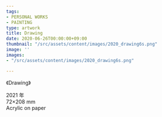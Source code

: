 ```yaml
---
tags:
- PERSONAL WORKS
- PAINTING
type: artwork
title: Drawing
date: 2020-06-26T00:00:00+09:00
thumbnail: "/src/assets/content/images/2020_drawing6s.png"
image: ''
images:
- "/src/assets/content/images/2020_drawing6s.png"

---
```

《Drawing》

2021 年  
72×208 mm  
Acrylic on paper